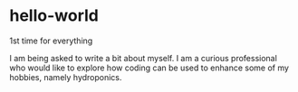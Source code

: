 # hello-world
1st time for everything

I am being asked to write a bit about myself. I am a curious professional who would like to explore how coding can be used to enhance some of my hobbies, namely hydroponics.

